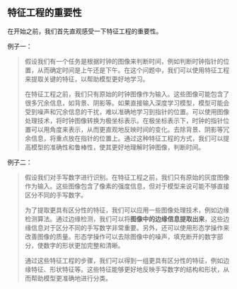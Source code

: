 ## 特征工程的重要性

在开始之前，我们首先直观感受一下特征工程的重要性。

例子一：

>  假设我们有一个任务是根据时钟的图像来判断时间，例如判断时钟指针的位置，从而确定时间是上午还是下午。在这个问题中，我们可以使用特征工程来提取关键的特征，以帮助模型更好地学习。
>
>  在特征工程之前，我们只有原始的时钟图像作为输入。这些图像可能包含了很多冗余信息，如背景、阴影等。如果直接输入深度学习模型，模型可能会受到噪声和冗余信息的干扰，难以准确地学习到指针的位置。可以使用图像处理技术，将时钟图像转换为极坐标表示。在极坐标表示下，时钟的指针位置可以用角度来表示，从而更直观地反映时间的变化。去除背景、阴影等冗余信息，将重点放在指针的位置上。通过这种特征工程的方式，我们可以提高模型的准确性和鲁棒性，使其更好地理解时钟图像，判断时间。

例子二：

>  假设我们对手写数字进行识别。在特征工程之前，我们只有原始的灰度图像作为输入。这些图像包含了像素的强度信息，但对于模型来说可能不够直接区分不同的手写数字。
>
>  为了提取更具有区分性的特征，我们可以应用一些图像处理技术，例如边缘检测算法。通过边缘检测，我们可以将**图像中的边缘信息提取出来**，这些边缘信息对于区分不同的手写数字非常重要。另外，还可以使用形态学操作来改善图像的质量。形态学操作可以去除图像中的噪声，填充断开的数字部分，使数字的形状更加完整和清晰。
>
>  通过这些特征工程的步骤，我们可以得到一组更具有区分性的特征，例如边缘特征、形状特征等。这些特征能够更好地反映手写数字的结构和形状，从而帮助模型更准确地进行分类。
